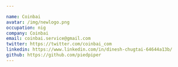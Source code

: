 ```yaml
---

name: Coinbai
avatar: /img/newlogo.png
occupation: nig
company: Coinbai
email: coinbai.service@gmail.com
twitter: https://twitter.com/coinbai_com
linkedin: https://www.linkedin.com/in/dinesh-chugtai-64644a13b/
github: https://github.com/piedpiper
---
```




